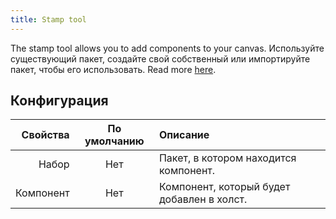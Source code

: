 ```yaml
---
title: Stamp tool
---
```


The stamp tool allows you to add components to your canvas.
Используйте существующий пакет, создайте свой собственный или импортируйте пакет, чтобы его использовать. Read more [here](../pack).

## Конфигурация

|  Свойства | По умолчанию | Описание                                                   |
| --------: | :----------: | :--------------------------------------------------------- |
|     Набор |      Нет     | Пакет, в котором находится компонент.      |
| Компонент |      Нет     | Компонент, который будет добавлен в холст. |
